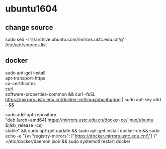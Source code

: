 # ubuntu1604

## change source

sudo sed -i 's/archive.ubuntu.com/mirrors.ustc.edu.cn/g' /etc/apt/sources.list

## docker

sudo apt-get install \
    apt-transport-https \
    ca-certificates \
    curl \
    software-properties-common &&
curl -fsSL https://mirrors.ustc.edu.cn/docker-ce/linux/ubuntu/gpg | sudo apt-key add - &&

sudo add-apt-repository \
   "deb [arch=amd64] https://mirrors.ustc.edu.cn/docker-ce/linux/ubuntu \
   $(lsb_release -cs) \
   stable" &&
sudo apt-get update &&
sudo apt-get install docker-ce &&
sudo echo -e "{\n 
  \"registry-mirrors\": [\"https://docker.mirrors.ustc.edu.cn/\"]
}" >/etc/docker/daemon.json &&
sudo systemctl restart docker